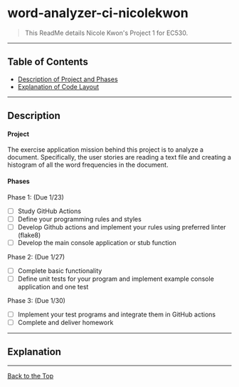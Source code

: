 # word-analyzer-ci-nicolekwon

> This ReadMe details Nicole Kwon's Project 1 for EC530. 

---


## Table of Contents


- [Description of Project and Phases](#description)
- [Explanation of Code Layout](#explanation)

---

## Description

#### Project

The exercise application mission behind this project is to analyze a document. Specifically, the user stories are reading a text file and creating a histogram of all the word frequencies in the document.

#### Phases

Phase 1:   (Due 1/23)
- [ ] Study GitHub Actions
- [ ] Define your programming rules and styles
- [ ] Develop Github actions and implement your rules using preferred linter (flake8)
- [ ] Develop the main console application or stub function

Phase 2:  (Due 1/27)
- [ ] Complete basic functionality
- [ ] Define unit tests for your program and implement example console application and one test

Phase 3:  (Due 1/30)
- [ ] Implement your test programs and integrate them in GitHub actions
- [ ] Complete and deliver homework

---

## Explanation

---


[Back to the Top](#word-analyzer-ci-nicolekwon)
